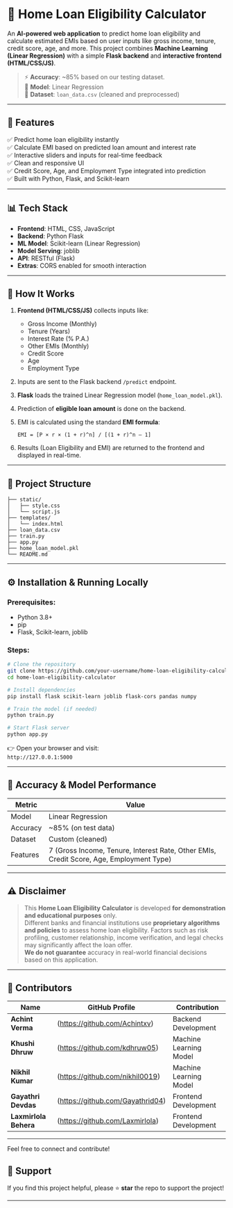 # 🏡 Home Loan Eligibility Calculator
An **AI-powered web application** to predict home loan eligibility and calculate estimated EMIs based on user inputs like gross income, tenure, credit score, age, and more. This project combines **Machine Learning (Linear Regression)** with a simple **Flask backend** and **interactive frontend (HTML/CSS/JS)**.

> ⚡ **Accuracy**: ~85% based on our testing dataset.  
> 📂 **Model**: Linear Regression  
> 📝 **Dataset**: `loan_data.csv` (cleaned and preprocessed)

---

## 🚀 Features

✅ Predict home loan eligibility instantly  
✅ Calculate EMI based on predicted loan amount and interest rate  
✅ Interactive sliders and inputs for real-time feedback  
✅ Clean and responsive UI  
✅ Credit Score, Age, and Employment Type integrated into prediction  
✅ Built with Python, Flask, and Scikit-learn

---

## 📊 Tech Stack

- **Frontend**: HTML, CSS, JavaScript  
- **Backend**: Python Flask  
- **ML Model**: Scikit-learn (Linear Regression)  
- **Model Serving**: joblib  
- **API**: RESTful (Flask)  
- **Extras**: CORS enabled for smooth interaction

---

## 🔧 How It Works

1. **Frontend (HTML/CSS/JS)** collects inputs like:
   - Gross Income (Monthly)
   - Tenure (Years)
   - Interest Rate (% P.A.)
   - Other EMIs (Monthly)
   - Credit Score
   - Age
   - Employment Type

2. Inputs are sent to the Flask backend `/predict` endpoint.

3. **Flask** loads the trained Linear Regression model (`home_loan_model.pkl`).

4. Prediction of **eligible loan amount** is done on the backend.

5. EMI is calculated using the standard **EMI formula**:
   ```
   EMI = [P × r × (1 + r)^n] / [(1 + r)^n – 1]
   ```

6. Results (Loan Eligibility and EMI) are returned to the frontend and displayed in real-time.

---

## 📂 Project Structure

```
├── static/
│   ├── style.css
│   └── script.js
├── templates/
│   └── index.html
├── loan_data.csv
├── train.py
├── app.py
├── home_loan_model.pkl
└── README.md
```

---

## ⚙️ Installation & Running Locally

### Prerequisites:
- Python 3.8+
- pip
- Flask, Scikit-learn, joblib

### Steps:

```bash
# Clone the repository
git clone https://github.com/your-username/home-loan-eligibility-calculator.git
cd home-loan-eligibility-calculator

# Install dependencies
pip install flask scikit-learn joblib flask-cors pandas numpy

# Train the model (if needed)
python train.py

# Start Flask server
python app.py
```

👉 Open your browser and visit:  
`http://127.0.0.1:5000`

---

## 🎯 Accuracy & Model Performance

| Metric      | Value  |
|-------------|--------|
| Model       | Linear Regression |
| Accuracy    | ~85% (on test data) |
| Dataset     | Custom (cleaned) |
| Features    | 7 (Gross Income, Tenure, Interest Rate, Other EMIs, Credit Score, Age, Employment Type) |

---

## ⚠️ Disclaimer

> This **Home Loan Eligibility Calculator** is developed **for demonstration and educational purposes** only.  
> Different banks and financial institutions use **proprietary algorithms and policies** to assess home loan eligibility. Factors such as risk profiling, customer relationship, income verification, and legal checks may significantly affect the loan offer.  
> **We do not guarantee** accuracy in real-world financial decisions based on this application.

---

## 👥 Contributors

| Name            | GitHub Profile                    | Contribution                |
|-----------------|----------------------------------|-----------------------------|
| **Achint Verma**  | (https://github.com/Achintxv) | Backend Development |
| **Khushi Dhruw**  | (https://github.com/kdhruw05) | Machine Learning Model |
| **Nikhil Kumar**  | (https://github.com/nikhil0019) | Machine Learning Model |
| **Gayathri Devdas**  | (https://github.com/Gayathrid04) | Frontend Development |
| **Laxmirlola Behera**    | (https://github.com/Laxmirlola)   | Frontend Development |

---

Feel free to connect and contribute!

## 🌟 Support

If you find this project helpful, please ⭐ **star** the repo to support the project!

---
